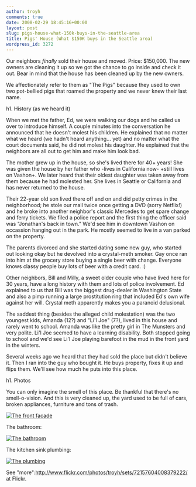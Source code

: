 ```yaml
---
author: troyh
comments: true
date: 2008-02-29 18:45:16+00:00
layout: post
slug: pigs-house-what-150k-buys-in-the-seattle-area
title: Pigs' House (What $150K buys in the Seattle area)
wordpress_id: 3272
---
```


Our neighbors _finally_ sold their house and moved. Price: $150,000. The new owners are cleaning it up so we got the chance to go inside and check it out. Bear in mind that the house has been cleaned up by the new owners.

We affectionately refer to them as "The Pigs" because they used to own two pot-bellied pigs that roamed the property and we never knew their last name.


<!-- more -->

h1. History (as we heard it)

When we met the father, Ed, we were walking our dogs and he called us over to introduce himself. A couple minutes into the conversation he announced that he doesn't molest his children. He explained that no matter what we heard (we hadn't heard anything... yet) and no matter what the court documents said, he did not molest his daughter. He explained that the neighbors are all out to get him and make him look bad.

The mother grew up in the house, so she's lived there for 40+ years! She was given the house by her father who -lives in California now- +still lives on Vashon+. We later heard that their oldest daughter was taken away from them because he had molested her. She lives in Seattle or California and has never returned to the house.

Their 22-year old son lived there off and on and did petty crimes in the neighborhood; he stole our mail twice once getting a DVD (sorry Netflix!) and he broke into another neighbor's classic Mercedes to get spare change and ferry tickets. We filed a police report and the first thing the officer said was "Jonathan's back in town." We'd see him in downtown Vashon on occassion hanging out in the park. He mostly seemed to live in a van parked on the property.

The parents divorced and she started dating some new guy, who started out looking okay but he devolved into a crystal-meth smoker. Gay once ran into him at the grocery store buying a single beer with change. Everyone knows classy people buy lots of beer with a credit card. :)

Other neighbors, Bill and Milly, a sweet older couple who have lived here for 30 years, have a long history with them and lots of police involvement. Ed explained to us that Bill was the biggest drug-dealer in Washington State and also a pimp running a large prostitution ring that included Ed's own wife against her will. Crystal meth apparently makes you a paranoid delusional.

The saddest thing (besides the alleged child molestation) was the two youngest kids, Amanda (12?) and "Li'l Joe" (7?), lived in this house and rarely went to school. Amanda was like the pretty girl in The Munsters and very polite. Li'l Joe seemed to have a learning disability. Both stopped going to school and we'd see Li'l Joe playing barefoot in the mud in the front yard in the winters.

Several weeks ago we heard that they had sold the place but didn't believe it. Then I ran into the guy who bought it. He buys property, fixes it up and flips them. We'll see how much he puts into this place.

h1. Photos

You can only imagine the smell of this place. Be thankful that there's no smell-o-vision. And this is very cleaned up, the yard used to be full of cars, broken appliances, furniture and tons of trash.

[![The front facade](http://farm3.static.flickr.com/2118/2300704266_ff4e8c7cf1.jpg)](http://www.flickr.com/photos/troyh/2300704266/)

The bathroom:

[![The bathroom](http://farm3.static.flickr.com/2178/2299918721_4e7f6a9a82.jpg)](http://www.flickr.com/photos/troyh/2299918721/)

The kitchen sink plumbing:

[![The plumbing](http://farm4.static.flickr.com/3067/2300710186_c21eb6ee95.jpg)](http://www.flickr.com/photos/troyh/2300710186/)

See "more":http://www.flickr.com/photos/troyh/sets/72157604008379222/ at Flickr.
